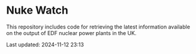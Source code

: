 # Nuke Watch

This repository includes code for retrieving the latest information available on the output of EDF nuclear power plants in the UK.

Last updated: 2024-11-12 23:13